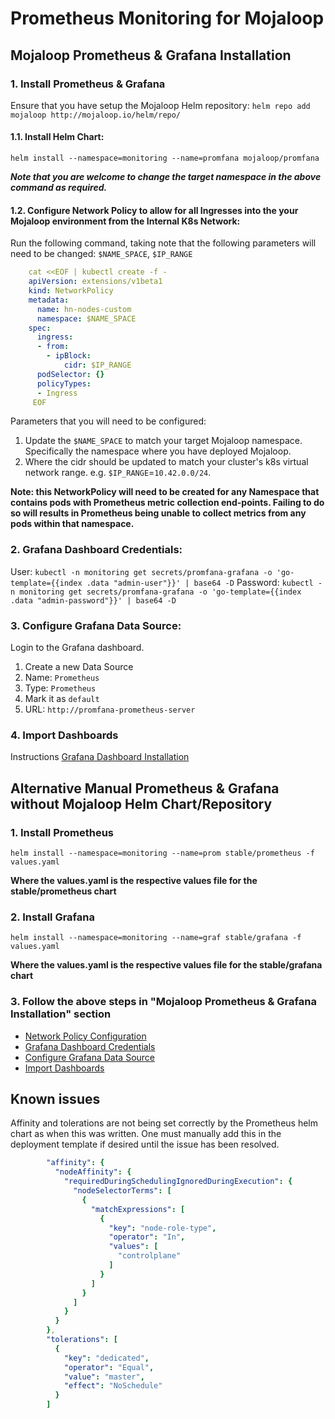 # Prometheus Monitoring for Mojaloop

## Mojaloop Prometheus & Grafana Installation

### 1. Install Prometheus & Grafana

Ensure that you have setup the Mojaloop Helm repository: `helm repo add mojaloop http://mojaloop.io/helm/repo/`

#### 1.1. Install Helm Chart: 

`helm install --namespace=monitoring --name=promfana mojaloop/promfana`

___Note that you are welcome to change the target namespace in the above command as required.___

#### 1.2. Configure Network Policy to allow for all Ingresses into the your Mojaloop environment from the Internal K8s Network:

Run the following command, taking note that the following parameters will need to be changed: `$NAME_SPACE`, `$IP_RANGE`
```YAML
    cat <<EOF | kubectl create -f -
    apiVersion: extensions/v1beta1
    kind: NetworkPolicy
    metadata:
      name: hn-nodes-custom
      namespace: $NAME_SPACE
    spec:
      ingress:
      - from:
        - ipBlock:
            cidr: $IP_RANGE
      podSelector: {}
      policyTypes:
      - Ingress
     EOF
``` 

Parameters that you will need to be configured:

1. Update the `$NAME_SPACE` to match your target Mojaloop namespace. Specifically the namespace where you have deployed Mojaloop.
2. Where the cidr should be updated to match your cluster's k8s virtual network range. e.g. `$IP_RANGE`=`10.42.0.0/24`.

__Note: this NetworkPolicy will need to be created for any Namespace that contains pods with Prometheus metric collection end-points. Failing to do so will results in Prometheus being unable to collect metrics from any pods within that namespace.__

### 2. Grafana Dashboard Credentials:

User: `kubectl -n monitoring get secrets/promfana-grafana -o 'go-template={{index .data "admin-user"}}' | base64 -D`
Password: `kubectl -n monitoring get secrets/promfana-grafana -o 'go-template={{index .data "admin-password"}}' | base64 -D`

### 3. Configure Grafana Data Source:

Login to the Grafana dashboard.

1. Create a new Data Source
2. Name: `Prometheus`
3. Type: `Prometheus`
4. Mark it as `default`
5. URL: `http://promfana-prometheus-server`

### 4. Import Dashboards

Instructions [Grafana Dashboard Installation](./dashboards/README.md)


## Alternative Manual Prometheus & Grafana without Mojaloop Helm Chart/Repository

### 1. Install Prometheus

`helm install --namespace=monitoring --name=prom stable/prometheus -f values.yaml`

__Where the values.yaml is the respective values file for the stable/prometheus chart__

### 2. Install Grafana

`helm install --namespace=monitoring --name=graf stable/grafana -f values.yaml`

__Where the values.yaml is the respective values file for the stable/grafana chart__

### 3. Follow the above steps in "Mojaloop Prometheus & Grafana Installation" section 

- [Network Policy Configuration](#12-Configure-Network-Policy-to-allow-for-all-Ingresses-into-the-your-Mojaloop-environment-from-the-Internal-K8s-Network)
- [Grafana Dashboard Credentials](#2-Grafana-Dashboard-Credentials)
- [Configure Grafana Data Source](#3-Configure-Grafana-Data-Source)
- [Import Dashboards](#4-Import-Dashboards)

## Known issues

Affinity and tolerations are not being set correctly by the Prometheus helm chart as when this was written. One must manually add this in the deployment template if desired until the issue has been resolved.

```YAML
        "affinity": {
          "nodeAffinity": {
            "requiredDuringSchedulingIgnoredDuringExecution": {
              "nodeSelectorTerms": [
                {
                  "matchExpressions": [
                    {
                      "key": "node-role-type",
                      "operator": "In",
                      "values": [
                        "controlplane"
                      ]
                    }
                  ]
                }
              ]
            }
          }
        },
        "tolerations": [
          {
            "key": "dedicated",
            "operator": "Equal",
            "value": "master",
            "effect": "NoSchedule"
          }
        ]
```
